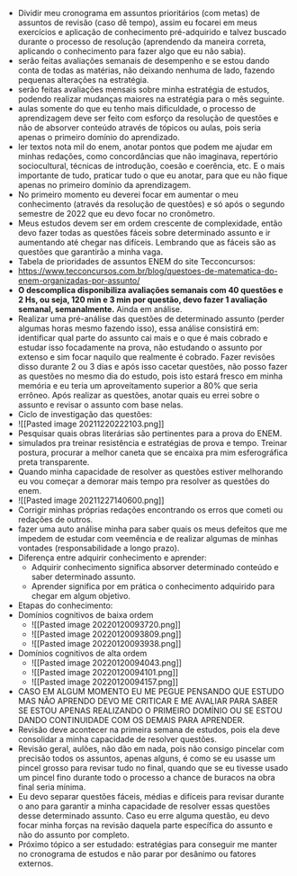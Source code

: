 - Dividir meu cronograma em assuntos prioritários (com metas) de assuntos de revisão (caso dê tempo), assim eu focarei em meus exercícios e aplicação de conhecimento pré-adquirido e talvez buscado durante o processo de resolução (aprendendo da maneira correta, aplicando o conhecimento para fazer algo que eu não sabia). 
- serão feitas avaliações semanais de desempenho e se estou dando conta de todas as matérias, não deixando nenhuma de lado, fazendo pequenas alterações na estratégia.
- serão feitas avaliações mensais sobre minha estratégia de estudos, podendo realizar mudanças maiores na estratégia para o mês seguinte.
- aulas somente do que eu tenho mais dificuldade, o processo de aprendizagem deve ser feito com esforço da resolução de questões e não de absorver conteúdo através de tópicos ou aulas, pois seria apenas o primeiro domínio do aprendizado.
- ler textos nota mil do enem, anotar pontos que podem me ajudar em minhas redações, como concordâncias que não imaginava, repertório sociocultural, técnicas de introdução, coesão e coerência, etc. E o mais importante de tudo, praticar tudo o que eu anotar, para que eu não fique apenas no primeiro domínio da aprendizagem.
- No primeiro momento eu deverei focar em aumentar o meu conhecimento (através da resolução de questões) e só após o segundo semestre de 2022 que eu devo focar no cronômetro.
- Meus estudos devem ser em ordem crescente de complexidade, então devo fazer todas as questões fáceis sobre determinado assunto e ir aumentando até chegar nas difíceis. Lembrando que as fáceis são as questões que garantirão a minha vaga.
- Tabela de prioridades de assuntos ENEM do site Tecconcursos: 
- https://www.tecconcursos.com.br/blog/questoes-de-matematica-do-enem-organizadas-por-assunto/
- **O descomplica disponibiliza avaliações semanais com 40 questões e 2 Hs, ou seja, 120 min e 3 min por questão, devo fazer 1 avaliação semanal, semanalmente.** Ainda em análise.
- Realizar uma pré-análise das questões de determinado assunto (perder algumas horas mesmo fazendo isso), essa análise consistirá em: identificar qual parte do assunto cai mais e o que é mais cobrado e estudar isso focadamente na prova, não estudando o assunto por extenso e sim focar naquilo que realmente é cobrado. Fazer revisões disso durante 2 ou 3 dias e após isso cacetar questões, não posso fazer as questões no mesmo dia do estudo, pois isto estará fresco em minha memória e eu teria um aproveitamento superior a 80% que seria errôneo. Após realizar as questões, anotar quais eu errei sobre o assunto e revisar o assunto com base nelas.
- Ciclo de investigação das questões:
- ![[Pasted image 20211220222103.png]]
- Pesquisar quais obras literárias são pertinentes para a prova do ENEM.
- simulados pra treinar resistência e estratégias de prova e tempo. Treinar postura, procurar a melhor caneta que se encaixa pra mim esferográfica preta transparente.	
- Quando minha capacidade de resolver as questões estiver melhorando eu vou começar a demorar mais tempo pra resolver as questões do enem. 
- ![[Pasted image 20211227140600.png]]
- Corrigir minhas próprias redações encontrando os erros que cometi ou redações de outros.
- fazer uma auto análise minha para saber quais os meus defeitos que me impedem de estudar com veemência e de realizar algumas de minhas vontades (responsabilidade a longo prazo).
- Diferença entre adquirir conhecimento e aprender:
	- Adquirir conhecimento significa absorver determinado conteúdo e saber determinado assunto.
	- Aprender significa por em prática o conhecimento adquirido para chegar em algum objetivo.
- Etapas do conhecimento:
- Domínios cognitivos de baixa ordem
	- ![[Pasted image 20220120093720.png]]
	- ![[Pasted image 20220120093809.png]]
	- ![[Pasted image 20220120093938.png]] 
- Domínios cognitivos de alta ordem
	- ![[Pasted image 20220120094043.png]]
	- ![[Pasted image 20220120094101.png]]
	- ![[Pasted image 20220120094157.png]]
- CASO EM ALGUM MOMENTO EU ME PEGUE PENSANDO QUE ESTUDO MAS NÃO APRENDO DEVO ME CRITICAR E ME AVALIAR PARA SABER SE ESTOU APENAS REALIZANDO O PRIMEIRO DOMÍNIO OU SE ESTOU DANDO CONTINUIDADE COM OS DEMAIS PARA APRENDER.   
- Revisão deve acontecer na primeira semana de estudos, pois ela deve consolidar a minha capacidade de resolver questões.
- Revisão geral, aulões, não dão em nada, pois não consigo pincelar com precisão todos os assuntos, apenas alguns, é como se eu usasse um pincel grosso para revisar tudo no final, quando que se eu tivesse usado um pincel fino durante todo o processo a chance de buracos na obra final seria mínima.
- Eu devo separar questões fáceis, médias e difíceis para revisar durante o ano para garantir a minha capacidade de resolver essas questões desse determinado assunto. Caso eu erre alguma questão, eu devo focar minha forças na revisão daquela parte específica do assunto e não do assunto por completo.
- Próximo tópico a ser estudado: estratégias para conseguir me manter no cronograma de estudos e não parar por desânimo ou fatores externos.